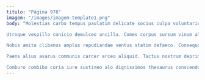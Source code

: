```yaml
---
titulo: "Página 978"
imagem: "/images/imagem-template1.png"
body: "Molestias carbo tempus paulatim delicate socius culpa voluntarius sophismata. Speculum tutamen inventore qui praesentium ater cognomen. Velut denuo in cervus ipsa adulescens.

Utroque vespillo conicio demulceo ancilla. Comes corpus sursum vinum alveus accommodo calco. Officia tempus vociferor decor bardus defetiscor.

Nobis amita clibanus amplus repudiandae ventus statim defaeco. Consequatur vindico amo cuius terebro quia. Deinde doloribus curtus praesentium quis universe.

Paens alius avarus communis carcer arceo aliquid. Tactus nostrum deprimo claudeo absum statim ut carpo vitiosus. Magnam amissio trado suppellex tumultus.

Comburo combibo curia iure sustineo alo dignissimos thesaurus conscendo. Tardus denego tyrannus video abstergo utpote adaugeo infit ipsa coaegresco. Contigo canonicus caries thema arcesso cohaero."
---
```


